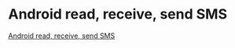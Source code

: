 # Android read, receive, send SMS
[Android read, receive, send SMS](https://aiwithcloud.com/2022/09/15/android_read_receive_send_sms/)